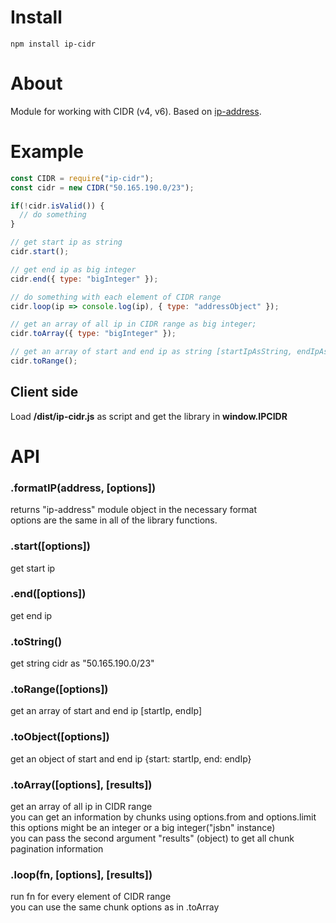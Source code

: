 # Install  
`npm install ip-cidr`

# About  
Module for working with CIDR (v4, v6). Based on [ip-address](https://github.com/beaugunderson/ip-address).

# Example  

```js
const CIDR = require("ip-cidr");
const cidr = new CIDR("50.165.190.0/23"); 

if(!cidr.isValid()) {
  // do something 
}

// get start ip as string
cidr.start(); 

// get end ip as big integer
cidr.end({ type: "bigInteger" }); 

// do something with each element of CIDR range  
cidr.loop(ip => console.log(ip), { type: "addressObject" });

// get an array of all ip in CIDR range as big integer;
cidr.toArray({ type: "bigInteger" }); 

// get an array of start and end ip as string [startIpAsString, endIpAsString]
cidr.toRange(); 
```

## Client side
Load __/dist/ip-cidr.js__ as script and get the library in __window.IPCIDR__

# API  
### .formatIP(address, [options])  
returns "ip-address" module object in the necessary format  
options are the same in all of the library functions.

### .start([options])  
get start ip

### .end([options])  
get end ip

### .toString()   
get string cidr as "50.165.190.0/23"

### .toRange([options])  
get an array of start and end ip [startIp, endIp]

### .toObject([options])   
get an object of start and end ip {start: startIp, end: endIp}

### .toArray([options], [results])  
get an array of all ip in CIDR range  
you can get an information by chunks using options.from and options.limit  
this options might be an integer or a big integer("jsbn" instance)  
you can pass the second argument "results" (object) to get all chunk pagination information

### .loop(fn, [options], [results])  
run fn for every element of CIDR range  
you can use the same chunk options as in .toArray



